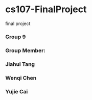 # cs107-FinalProject
final project
### Group 9

### Group Member: 
### Jiahui Tang
### Wenqi Chen
### Yujie Cai
